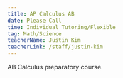 ```yaml
---
title: AP Calculus AB
date: Please Call
time: Individual Tutoring/Flexible
tag: Math/Science
teacherName: Justin Kim
teacherLink: /staff/justin-kim
---
```


AB Calculus preparatory course.
